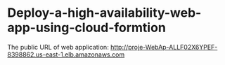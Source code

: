 # Deploy-a-high-availability-web-app-using-cloud-formtion
The public URL of web application:
http://proje-WebAp-ALLF02X6YPEF-8398862.us-east-1.elb.amazonaws.com
